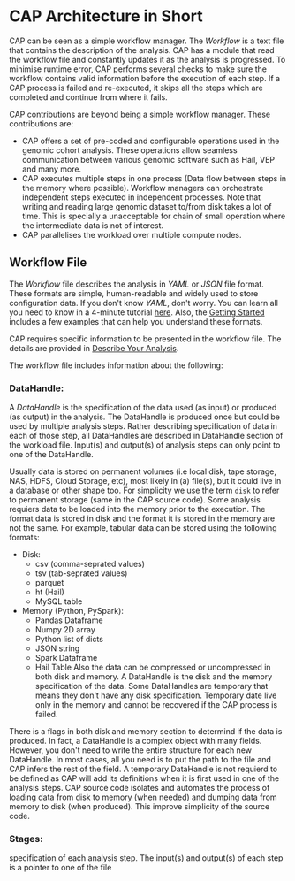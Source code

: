 # CAP Architecture in Short

CAP can be seen as a simple workflow manager.
The *Workflow* is a text file that contains the description of the analysis.
CAP has a module that read the workflow file and constantly updates it as the analysis is progressed. To minimise runtime error, CAP performs several checks to make sure the workflow contains valid information before the execution of each step. If a CAP process is failed and re-executed, it skips all the steps which are completed and continue from where it fails.

CAP contributions are beyond being a simple workflow manager. These contributions are:
- CAP offers a set of pre-coded and configurable operations used in the genomic cohort analysis. These operations allow seamless communication between various genomic software such as Hail, VEP and many more.
- CAP executes multiple steps in one process (Data flow between steps in the memory where possible). Workflow managers can orchestrate independent steps executed in independent processes. Note that writing and reading large genomic dataset to/from disk takes a lot of time. This is specially a unacceptable for chain of small operation where the intermediate data is not of interest.
- CAP parallelises the workload over multiple compute nodes.

## Workflow File
The *Workflow* file describes the analysis in *YAML* or *JSON* file format. These formats are simple, human-readable and widely used to store configuration data. If you don't know *YAML*, don't worry. You can learn all you need to know in a 4-minute tutorial [here](https://youtu.be/0fbnyS_lHW4). Also, the [Getting Started](GettingStarted.md) includes a few examples that can help you understand these formats.

CAP requires specific information to be presented in the workflow file. The details are provided in [Describe Your Analysis](docs/DescribeAnalysis.md).

The workflow file includes information about the following:
### DataHandle:
A *DataHandle* is the specification of the data used (as input) or produced (as output) in the analysis. 
The DataHandle is produced once but could be used by multiple analysis steps.
Rather describing specification of data in each of those step, all DataHandles are described in DataHandle section of the workload file.
Input(s) and output(s) of analysis steps can only point to one of the DataHandle.

Usually data is stored on permanent volumes (i.e local disk, tape storage, NAS, HDFS, Cloud Storage, etc), most likely in (a) file(s), but it could live in a database or other shape too.
For simplicity we use the term `disk` to refer to permanent storage (same in the CAP source code).
Some analysis requiers data to be loaded into the memory prior to the execution.
The format data is stored in disk and the format it is stored in the memory are not the same.
For example, tabular data can be stored using the following formats:
- Disk:
    - csv (comma-seprated values)
    - tsv (tab-seprated values)
    - parquet
    - ht (Hail)
    - MySQL table
- Memory (Python, PySpark):
    - Pandas Dataframe
    - Numpy 2D array
    - Python list of dicts
    - JSON string
    - Spark Dataframe
    - Hail Table
Also the data can be compressed or uncompressed in both disk and memory.
A DataHandle is the disk and the memory specification of the data.
Some DataHandles are temporary that means they don't have any disk specification.
Temporary date live only in the memory and cannot be recovered if the CAP process is failed.

There is a flags in both disk and memory section to determind if the data is produced.
In fact, a DataHandle is a complex object with many fields.
However, you don't need to write the entire structure for each new DataHandle.
In most cases, all you need is to put the path to the file and CAP infers the rest of the field.
A temporary DataHandle is not requierd to be defined as CAP will add its definitions when it is first used in one of the analysis steps.
CAP source code isolates and automates the process of loading data from disk to memory (when needed) and dumping data from memory to disk (when produced).
This improve simplicity of the source code.

### Stages:
specification of each analysis step. The input(s) and output(s) of each step is a pointer to one of the file 


